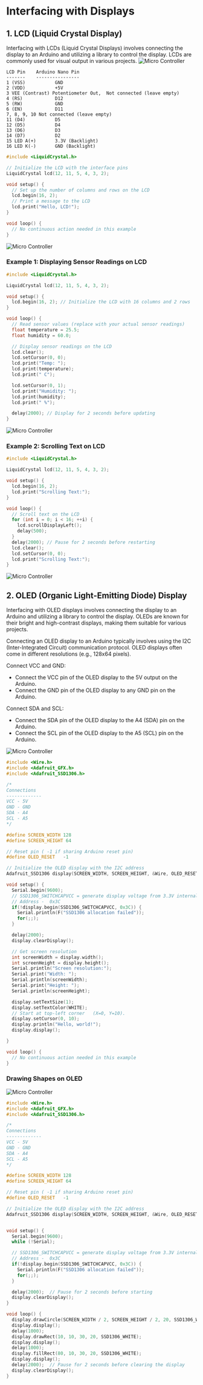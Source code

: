 # Interfacing with Displays

## 1. LCD (Liquid Crystal Display)
Interfacing with LCDs (Liquid Crystal Displays) involves connecting the display to an Arduino and utilizing a library to control the display. LCDs are commonly used for visual output in various projects.
![Micro Controller](images/9.0.jpg)

```
LCD Pin    Arduino Nano Pin
-------    ----------------
1 (VSS)           GND
2 (VDD)           +5V
3 VEE (Contrast) Potentiometer Out,  Not connected (leave empty)
4 (RS)            D12
5 (RW)            GND
6 (EN)            D11
7, 8, 9, 10 Not connected (leave empty)
11 (D4)           D5
12 (D5)           D4
13 (D6)           D3
14 (D7)           D2
15 LED A(+)       3.3V (Backlight)
16 LED K(-)       GND (Backlight)

```

```cpp
#include <LiquidCrystal.h>

// Initialize the LCD with the interface pins
LiquidCrystal lcd(12, 11, 5, 4, 3, 2);

void setup() {
  // Set up the number of columns and rows on the LCD
  lcd.begin(16, 2);
  // Print a message to the LCD
  lcd.print("Hello, LCD!");
}

void loop() {
  // No continuous action needed in this example
}
``````
![Micro Controller](images/9.1.gif)

### Example 1: Displaying Sensor Readings on LCD
```cpp
#include <LiquidCrystal.h>

LiquidCrystal lcd(12, 11, 5, 4, 3, 2);

void setup() {
  lcd.begin(16, 2); // Initialize the LCD with 16 columns and 2 rows
}

void loop() {
  // Read sensor values (replace with your actual sensor readings)
  float temperature = 25.5;
  float humidity = 60.0;

  // Display sensor readings on the LCD
  lcd.clear();
  lcd.setCursor(0, 0);
  lcd.print("Temp: ");
  lcd.print(temperature);
  lcd.print(" C");

  lcd.setCursor(0, 1);
  lcd.print("Humidity: ");
  lcd.print(humidity);
  lcd.print(" %");

  delay(2000); // Display for 2 seconds before updating
}

``````
![Micro Controller](images/9.2.png)

### Example 2: Scrolling Text on LCD
```cpp
#include <LiquidCrystal.h>

LiquidCrystal lcd(12, 11, 5, 4, 3, 2);

void setup() {
  lcd.begin(16, 2);
  lcd.print("Scrolling Text:");
}

void loop() {
  // Scroll text on the LCD
  for (int i = 0; i < 16; ++i) {
    lcd.scrollDisplayLeft();
    delay(500);
  }
  delay(2000); // Pause for 2 seconds before restarting
  lcd.clear();
  lcd.setCursor(0, 0);
  lcd.print("Scrolling Text:");
}
``````
![Micro Controller](images/9.3.gif)


## 2. OLED (Organic Light-Emitting Diode) Display
Interfacing with OLED displays involves connecting the display to an Arduino and utilizing a library to control the display. OLEDs are known for their bright and high-contrast displays, making them suitable for various projects.

Connecting an OLED display to an Arduino typically involves using the I2C (Inter-Integrated Circuit) communication protocol. OLED displays often come in different resolutions (e.g., 128x64 pixels).

Connect VCC and GND:

- Connect the VCC pin of the OLED display to the 5V output on the Arduino.
- Connect the GND pin of the OLED display to any GND pin on the Arduino.

Connect SDA and SCL:

- Connect the SDA pin of the OLED display to the A4 (SDA) pin on the Arduino.
- Connect the SCL pin of the OLED display to the A5 (SCL) pin on the Arduino.

![Micro Controller](images/9.4.gif)

```cpp
#include <Wire.h>
#include <Adafruit_GFX.h>
#include <Adafruit_SSD1306.h>

/*
Connections
-------------
VCC - 5V
GND - GND
SDA - A4
SCL - A5
*/

#define SCREEN_WIDTH 128
#define SCREEN_HEIGHT 64

// Reset pin ( -1 if sharing Arduino reset pin)
#define OLED_RESET   -1 

// Initialize the OLED display with the I2C address
Adafruit_SSD1306 display(SCREEN_WIDTH, SCREEN_HEIGHT, &Wire, OLED_RESET);

void setup() {
  Serial.begin(9600);
  // SSD1306_SWITCHCAPVCC = generate display voltage from 3.3V internally
  // Address -  0x3C
  if(!display.begin(SSD1306_SWITCHCAPVCC, 0x3C)) {
    Serial.println(F("SSD1306 allocation failed"));
    for(;;);
  }

  delay(2000);
  display.clearDisplay();

  // Get screen resolution
  int screenWidth = display.width();
  int screenHeight = display.height();
  Serial.println("Screen resolution:");
  Serial.print("Width: ");
  Serial.println(screenWidth);
  Serial.print("Height: ");
  Serial.println(screenHeight);

  display.setTextSize(1);
  display.setTextColor(WHITE);
  // Start at top-left corner   (X=0, Y=10).
  display.setCursor(0, 10);
  display.println("Hello, world!");
  display.display();

}

void loop() {
  // No continuous action needed in this example
}
``````
### Drawing Shapes on OLED
![Micro Controller](images/9.5.gif)
```cpp
#include <Wire.h>
#include <Adafruit_GFX.h>
#include <Adafruit_SSD1306.h>

/*
Connections
-------------
VCC - 5V
GND - GND
SDA - A4
SCL - A5
*/

#define SCREEN_WIDTH 128
#define SCREEN_HEIGHT 64

// Reset pin ( -1 if sharing Arduino reset pin)
#define OLED_RESET   -1 

// Initialize the OLED display with the I2C address
Adafruit_SSD1306 display(SCREEN_WIDTH, SCREEN_HEIGHT, &Wire, OLED_RESET);


void setup() {
  Serial.begin(9600);
  while (!Serial);

  // SSD1306_SWITCHCAPVCC = generate display voltage from 3.3V internally
  // Address -  0x3C
  if(!display.begin(SSD1306_SWITCHCAPVCC, 0x3C)) {
    Serial.println(F("SSD1306 allocation failed"));
    for(;;);
  }

  delay(2000);  // Pause for 2 seconds before starting
  display.clearDisplay();
}

void loop() {
  display.drawCircle(SCREEN_WIDTH / 2, SCREEN_HEIGHT / 2, 20, SSD1306_WHITE);
  display.display();
  delay(1000);
  display.drawRect(10, 10, 30, 20, SSD1306_WHITE);
  display.display();
  delay(1000);
  display.fillRect(80, 10, 30, 20, SSD1306_WHITE);
  display.display();
  delay(2000);  // Pause for 2 seconds before clearing the display
  display.clearDisplay();
}
``````


